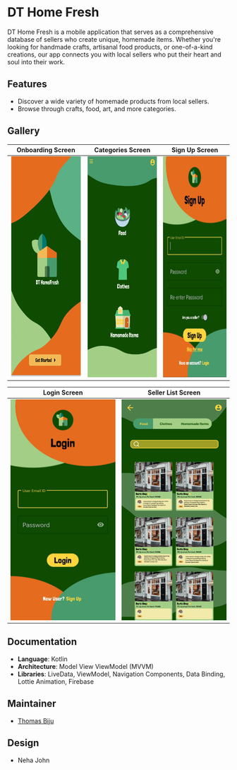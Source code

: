 # DT Home Fresh

DT Home Fresh is a mobile application that serves as a comprehensive database of sellers who create
unique, homemade items. Whether you're looking for handmade crafts, artisanal food products, or
one-of-a-kind creations, our app connects you with local sellers who put their heart and soul into
their work.

## Features

- Discover a wide variety of homemade products from local sellers.
- Browse through crafts, food, art, and more categories.

## Gallery

| Onboarding Screen                                            | Categories Screen                                            | Sign Up Screen                                           |
|--------------------------------------------------------------|--------------------------------------------------------------|----------------------------------------------------------|
| <img src="images/onboarding.png" width="250" height="500" /> | <img src="images/categories.png" width="250" height="500" /> | <img src="images/signup.png" width="250" height="500" /> |

| Login Screen                                            | Seller List Screen                                            |
|---------------------------------------------------------|---------------------------------------------------------------|
| <img src="images/login.png" width="250" height="500" /> | <img src="images/seller_list.png" width="250" height="500" /> |

## Documentation

- **Language**: Kotlin
- **Architecture**: Model View ViewModel (MVVM)
- **Libraries**: LiveData, ViewModel, Navigation Components, Data Binding, Lottie Animation,
  Firebase

## Maintainer

- [Thomas Biju](https://github.com/thomas1o)

## Design

- Neha John


